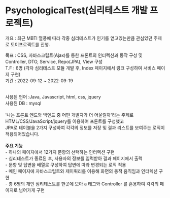 # PsychologicalTest(심리테스트 개발 프로젝트)<br/>
개요 : 최근 MBTI 열풍에 따라 각종 심리테스트가 인기를 얻고있는만큼 관심있던 주제로 토이프로젝트를 진행. <br/>

목표 : CSS, 자바스크립트(Ajax)를 통한 프론트의 인터렉션과 동작 구성 및 Controller, DTO, Service, Repo(JPA), View 구성<br/>
T.F : 6명 (각자 심리테스트 모듈 개발 후, Index 페이지에서 링크 구성하여 서비스 페이지 구현)<br/>
기간 : 2022-09-12 ~ 2022-09-19 <br/>

<br/>
사용된 언어 :Java, Javascript, html, css, jquery<br/>
사용된 DB : mysql<br/>


<br/>
'나는 프론트 엔드와 백엔드 중 어떤 개발자가 더 어울릴까'라는 주제로 HTML/CSS/JavaScript/jquery를 이용하여 프론트를 구성했고<br/>
JPA로 테이블을 2가지 구성하여 각각의 정보를 저장 및 결과 리스트를 보여주는 로직이 적용되어있습니다.<br/>
<br/>
<b>주요 기능</b><br/>
- 하나의 페이지에서 12가지 문항의 선택하는 인터렉션 구현<br/>
- 심리테스트가 종료된 후, 사용자의 정보를 입력받아 결과 페이지에서 출력<br/>
- 문항 및 답변을 배열로 구성하여 답변에 따라 변경되는 로직 적용<br/>
- 메인 페이지에 자바스크립트와 제이쿼리를 이용해 화면의 동적 움직임과 인터렉션 구현<br/>
- 총 6명의 개인 심리테스트를 한곳에 모아 a 태그와 Controller 를 혼용하여 각각의 페이지로 넘어가게 구현<br/>


